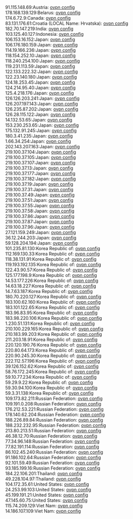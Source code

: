 91.115.148.69:Austria: [ovpn config](vpn/91_115_148_69.ovpn)  
178.168.139.129:Belarus: [ovpn config](vpn/178_168_139_129.ovpn)  
174.6.72.9:Canada: [ovpn config](vpn/174_6_72_9.ovpn)  
83.131.176.61:Croatia (LOCAL Name: Hrvatska): [ovpn config](vpn/83_131_176_61.ovpn)  
182.70.147.219:India: [ovpn config](vpn/182_70_147_219.ovpn)  
103.125.40.127:Indonesia: [ovpn config](vpn/103_125_40_127.ovpn)  
106.153.16.152:Japan: [ovpn config](vpn/106_153_16_152.ovpn)  
106.176.180.159:Japan: [ovpn config](vpn/106_176_180_159.ovpn)  
114.19.166.236:Japan: [ovpn config](vpn/114_19_166_236.ovpn)  
118.154.252.10:Japan: [ovpn config](vpn/118_154_252_10.ovpn)  
118.240.254.100:Japan: [ovpn config](vpn/118_240_254_100.ovpn)  
119.231.113.59:Japan: [ovpn config](vpn/119_231_113_59.ovpn)  
122.133.222.32:Japan: [ovpn config](vpn/122_133_222_32.ovpn)  
122.23.140.180:Japan: [ovpn config](vpn/122_23_140_180.ovpn)  
124.18.253.45:Japan: [ovpn config](vpn/124_18_253_45.ovpn)  
124.214.95.40:Japan: [ovpn config](vpn/124_214_95_40.ovpn)  
125.4.218.176:Japan: [ovpn config](vpn/125_4_218_176.ovpn)  
126.126.203.241:Japan: [ovpn config](vpn/126_126_203_241.ovpn)  
126.207.197.143:Japan: [ovpn config](vpn/126_207_197_143.ovpn)  
126.235.87.202:Japan: [ovpn config](vpn/126_235_87_202.ovpn)  
126.28.115.122:Japan: [ovpn config](vpn/126_28_115_122.ovpn)  
14.132.53.65:Japan: [ovpn config](vpn/14_132_53_65.ovpn)  
153.230.253.65:Japan: [ovpn config](vpn/153_230_253_65.ovpn)  
175.132.91.245:Japan: [ovpn config](vpn/175_132_91_245.ovpn)  
180.3.41.235:Japan: [ovpn config](vpn/180_3_41_235.ovpn)  
1.66.34.254:Japan: [ovpn config](vpn/1_66_34_254.ovpn)  
202.143.207.163:Japan: [ovpn config](vpn/202_143_207_163.ovpn)  
219.100.37.104:Japan: [ovpn config](vpn/219_100_37_104.ovpn)  
219.100.37.105:Japan: [ovpn config](vpn/219_100_37_105.ovpn)  
219.100.37.107:Japan: [ovpn config](vpn/219_100_37_107.ovpn)  
219.100.37.13:Japan: [ovpn config](vpn/219_100_37_13.ovpn)  
219.100.37.177:Japan: [ovpn config](vpn/219_100_37_177.ovpn)  
219.100.37.182:Japan: [ovpn config](vpn/219_100_37_182.ovpn)  
219.100.37.19:Japan: [ovpn config](vpn/219_100_37_19.ovpn)  
219.100.37.31:Japan: [ovpn config](vpn/219_100_37_31.ovpn)  
219.100.37.49:Japan: [ovpn config](vpn/219_100_37_49.ovpn)  
219.100.37.51:Japan: [ovpn config](vpn/219_100_37_51.ovpn)  
219.100.37.55:Japan: [ovpn config](vpn/219_100_37_55.ovpn)  
219.100.37.58:Japan: [ovpn config](vpn/219_100_37_58.ovpn)  
219.100.37.86:Japan: [ovpn config](vpn/219_100_37_86.ovpn)  
219.100.37.87:Japan: [ovpn config](vpn/219_100_37_87.ovpn)  
219.100.37.96:Japan: [ovpn config](vpn/219_100_37_96.ovpn)  
27.121.159.249:Japan: [ovpn config](vpn/27_121_159_249.ovpn)  
36.12.244.203:Japan: [ovpn config](vpn/36_12_244_203.ovpn)  
59.128.204.194:Japan: [ovpn config](vpn/59_128_204_194.ovpn)  
101.235.81.130:Korea Republic of: [ovpn config](vpn/101_235_81_130.ovpn)  
112.169.130.33:Korea Republic of: [ovpn config](vpn/112_169_130_33.ovpn)  
118.38.131.91:Korea Republic of: [ovpn config](vpn/118_38_131_91.ovpn)  
119.193.192.135:Korea Republic of: [ovpn config](vpn/119_193_192_135.ovpn)  
122.43.90.57:Korea Republic of: [ovpn config](vpn/122_43_90_57.ovpn)  
125.177.198.9:Korea Republic of: [ovpn config](vpn/125_177_198_9.ovpn)  
14.53.177.226:Korea Republic of: [ovpn config](vpn/14_53_177_226.ovpn)  
14.63.18.227:Korea Republic of: [ovpn config](vpn/14_63_18_227.ovpn)  
14.7.63.187:Korea Republic of: [ovpn config](vpn/14_7_63_187.ovpn)  
180.70.220.127:Korea Republic of: [ovpn config](vpn/180_70_220_127.ovpn)  
183.100.62.160:Korea Republic of: [ovpn config](vpn/183_100_62_160.ovpn)  
183.101.122.65:Korea Republic of: [ovpn config](vpn/183_101_122_65.ovpn)  
183.96.83.95:Korea Republic of: [ovpn config](vpn/183_96_83_95.ovpn)  
183.98.220.106:Korea Republic of: [ovpn config](vpn/183_98_220_106.ovpn)  
1.230.51.131:Korea Republic of: [ovpn config](vpn/1_230_51_131.ovpn)  
210.100.229.165:Korea Republic of: [ovpn config](vpn/210_100_229_165.ovpn)  
210.183.99.203:Korea Republic of: [ovpn config](vpn/210_183_99_203.ovpn)  
211.203.18.91:Korea Republic of: [ovpn config](vpn/211_203_18_91.ovpn)  
220.120.190.76:Korea Republic of: [ovpn config](vpn/220_120_190_76.ovpn)  
220.80.64.173:Korea Republic of: [ovpn config](vpn/220_80_64_173.ovpn)  
220.90.245.30:Korea Republic of: [ovpn config](vpn/220_90_245_30.ovpn)  
222.112.57.196:Korea Republic of: [ovpn config](vpn/222_112_57_196.ovpn)  
39.126.152.62:Korea Republic of: [ovpn config](vpn/39_126_152_62.ovpn)  
58.76.172.245:Korea Republic of: [ovpn config](vpn/58_76_172_245.ovpn)  
59.10.77.234:Korea Republic of: [ovpn config](vpn/59_10_77_234.ovpn)  
59.29.9.22:Korea Republic of: [ovpn config](vpn/59_29_9_22.ovpn)  
59.30.94.100:Korea Republic of: [ovpn config](vpn/59_30_94_100.ovpn)  
59.3.31.138:Korea Republic of: [ovpn config](vpn/59_3_31_138.ovpn)  
109.173.82.211:Russian Federation: [ovpn config](vpn/109_173_82_211.ovpn)  
109.191.0.208:Russian Federation: [ovpn config](vpn/109_191_0_208.ovpn)  
176.212.53.221:Russian Federation: [ovpn config](vpn/176_212_53_221.ovpn)  
178.140.62.204:Russian Federation: [ovpn config](vpn/178_140_62_204.ovpn)  
188.226.89.84:Russian Federation: [ovpn config](vpn/188_226_89_84.ovpn)  
188.232.232.95:Russian Federation: [ovpn config](vpn/188_232_232_95.ovpn)  
213.80.213.51:Russian Federation: [ovpn config](vpn/213_80_213_51.ovpn)  
46.38.12.70:Russian Federation: [ovpn config](vpn/46_38_12_70.ovpn)  
77.34.96.148:Russian Federation: [ovpn config](vpn/77_34_96_148.ovpn)  
77.82.191.114:Russian Federation: [ovpn config](vpn/77_82_191_114.ovpn)  
86.102.45.240:Russian Federation: [ovpn config](vpn/86_102_45_240.ovpn)  
91.186.102.64:Russian Federation: [ovpn config](vpn/91_186_102_64.ovpn)  
92.101.59.49:Russian Federation: [ovpn config](vpn/92_101_59_49.ovpn)  
93.185.199.16:Russian Federation: [ovpn config](vpn/93_185_199_16.ovpn)  
184.22.106.201:Thailand: [ovpn config](vpn/184_22_106_201.ovpn)  
49.228.104.97:Thailand: [ovpn config](vpn/49_228_104_97.ovpn)  
104.172.35.61:United States: [ovpn config](vpn/104_172_35_61.ovpn)  
24.253.99.103:United States: [ovpn config](vpn/24_253_99_103.ovpn)  
45.199.191.21:United States: [ovpn config](vpn/45_199_191_21.ovpn)  
47.145.60.75:United States: [ovpn config](vpn/47_145_60_75.ovpn)  
115.74.209.129:Viet Nam: [ovpn config](vpn/115_74_209_129.ovpn)  
14.186.107.109:Viet Nam: [ovpn config](vpn/14_186_107_109.ovpn)  
